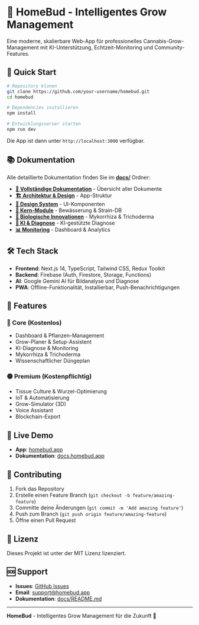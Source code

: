 # 🌱 HomeBud - Intelligentes Grow Management

Eine moderne, skalierbare Web-App für professionelles Cannabis-Grow-Management mit KI-Unterstützung, Echtzeit-Monitoring und Community-Features.

## 🚀 Quick Start

```bash
# Repository klonen
git clone https://github.com/your-username/homebud.git
cd homebud

# Dependencies installieren
npm install

# Entwicklungsserver starten
npm run dev
```

Die App ist dann unter `http://localhost:3000` verfügbar.

## 📚 Dokumentation

Alle detaillierte Dokumentation finden Sie im **[docs/](./docs/)** Ordner:

- **[📖 Vollständige Dokumentation](./docs/README.md)** - Übersicht aller Dokumente
- **[🏗️ Architektur & Design](./docs/MODULAR_ARCHITECTURE.md)** - App-Struktur
- **[🎨 Design System](./docs/DESIGN_SYSTEM.md)** - UI-Komponenten
- **[🧬 Kern-Module](./docs/CANNABIS_WATERING_DATABASE.md)** - Bewässerung & Strain-DB
- **[🔬 Biologische Innovationen](./docs/MYKORRHIZA_INTEGRATION.md)** - Mykorrhiza & Trichoderma
- **[🤖 KI & Diagnose](./docs/KI_DIAGNOSE_IMPLEMENTIERUNG.md)** - KI-gestützte Diagnose
- **[📊 Monitoring](./docs/DASHBOARD_KERNANSICHT.md)** - Dashboard & Analytics

## 🛠 Tech Stack

- **Frontend**: Next.js 14, TypeScript, Tailwind CSS, Redux Toolkit
- **Backend**: Firebase (Auth, Firestore, Storage, Functions)
- **AI**: Google Gemini AI für Bildanalyse und Diagnose
- **PWA**: Offline-Funktionalität, Installierbar, Push-Benachrichtigungen

## 🌟 Features

### 🔵 Core (Kostenlos)
- Dashboard & Pflanzen-Management
- Grow-Planer & Setup-Assistent
- KI-Diagnose & Monitoring
- Mykorrhiza & Trichoderma
- Wissenschaftlicher Düngeplan

### 🟡 Premium (Kostenpflichtig)
- Tissue Culture & Wurzel-Optimierung
- IoT & Automatisierung
- Grow-Simulator (3D)
- Voice Assistant
- Blockchain-Export

## 📱 Live Demo

- **App**: [homebud.app](https://homebud.app)
- **Dokumentation**: [docs.homebud.app](https://docs.homebud.app)

## 🤝 Contributing

1. Fork das Repository
2. Erstelle einen Feature Branch (`git checkout -b feature/amazing-feature`)
3. Committe deine Änderungen (`git commit -m 'Add amazing feature'`)
4. Push zum Branch (`git push origin feature/amazing-feature`)
5. Öffne einen Pull Request

## 📄 Lizenz

Dieses Projekt ist unter der MIT Lizenz lizenziert.

## 🆘 Support

- **Issues**: [GitHub Issues](https://github.com/your-username/homebud/issues)
- **Email**: support@homebud.app
- **Dokumentation**: [docs/README.md](./docs/README.md)

---

**HomeBud** - Intelligentes Grow Management für die Zukunft 🌱
